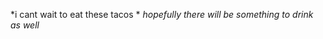<!-- Write out some of your awesome attributes, and use emphasis (like bold or italics) to identify keywords, programming languages, or skills.  -->
*i cant wait to eat these tacos *
_hopefully there will be something to drink as well_
